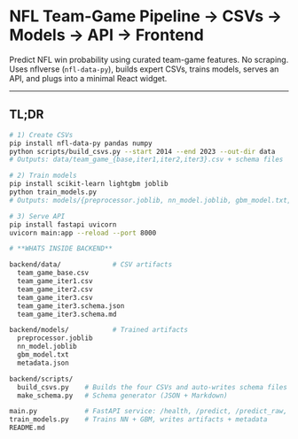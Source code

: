# NFL Team-Game Pipeline → CSVs → Models → API → Frontend

Predict NFL win probability using curated team-game features. No scraping. Uses nflverse (`nfl-data-py`), builds expert CSVs, trains models, serves an API, and plugs into a minimal React widget.

---

## TL;DR

```bash
# 1) Create CSVs
pip install nfl-data-py pandas numpy
python scripts/build_csvs.py --start 2014 --end 2023 --out-dir data
# Outputs: data/team_game_{base,iter1,iter2,iter3}.csv + schema files

# 2) Train models
pip install scikit-learn lightgbm joblib
python train_models.py
# Outputs: models/{preprocessor.joblib, nn_model.joblib, gbm_model.txt, metadata.json}

# 3) Serve API
pip install fastapi uvicorn
uvicorn main:app --reload --port 8000

# **WHATS INSIDE BACKEND**

backend/data/             # CSV artifacts
  team_game_base.csv
  team_game_iter1.csv
  team_game_iter2.csv
  team_game_iter3.csv
  team_game_iter3.schema.json
  team_game_iter3.schema.md

backend/models/           # Trained artifacts
  preprocessor.joblib
  nn_model.joblib
  gbm_model.txt
  metadata.json

backend/scripts/
  build_csvs.py    # Builds the four CSVs and auto-writes schema files
  make_schema.py   # Schema generator (JSON + Markdown)

main.py            # FastAPI service: /health, /predict, /predict_raw, /retrain
train_models.py    # Trains NN + GBM, writes artifacts + metadata
README.md

